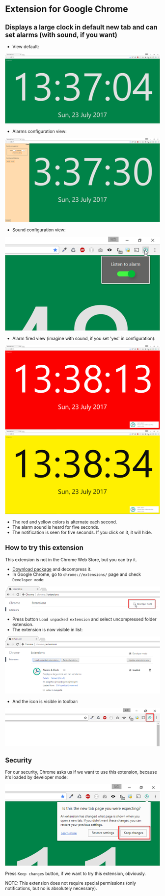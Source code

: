 # Extension for Google Chrome

## Displays a large clock in default new tab and can set alarms (with sound, if you want)

* View default:

![Default view](/img/example1.png)

* Alarms configuration view:

![Alarms configuration view](/img/example2.png)

* Sound configuration view:

![Sound configuration view](/img/example3.png)

* Alarm fired view (imagine with sound, if you set 'yes' in configuration):

![Red color. Alarm fired view](/img/example4.png)
![Yellow color. Alarm fired view](/img/example5.png)

* The red and yellow colors is alternate each second.
* The alarm sound is heard for five seconds.
* The notification is seen for five seconds. If you click on it, it will hide.

## How to try this extension

This extension is not in the Chrome Web Store, but you can try it.

* [Download package](https://github.com/lmfresneda/chrome-ext-clock-alarm/archive/master.zip) and decompress it.
* In Google Chrome, go to `chrome://extensions/` page and check `Developer mode`:

![Developer mode check](img/install1.png)

* Press button `Load unpacked extension` and select uncompressed folder extension.
* The extension is now visible in list:

![List extensions](img/install2.png)

* And the icon is visible in toolbar:

![Icon toolbar](img/install3.png)


## Security

For our security, Chrome asks us if we want to use this extension, because it's loaded by developer mode:

![Question for the first time](img/install4.png)

Press `Keep changes` button, if we want to try this extension, obviously.


NOTE: This extension does not require special permissions (only notifications, but no is absolutely necessary).